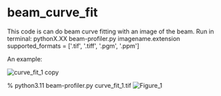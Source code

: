 # beam_curve_fit
This code is can do beam curve fitting with an image of the beam. 
Run in terminal: pythonX.XX beam-profiler.py imagename.extension
supported_formats = ['.tif', '.tiff', '.pgm', '.ppm']

An example:

![curve_fit_1 copy](https://user-images.githubusercontent.com/56214423/233503579-7f7563ee-3dd4-4cbf-bbb3-d55d5f68c253.jpg)

% python3.11 beam-profiler.py curve_fit_1.tif
![Figure_1](https://user-images.githubusercontent.com/56214423/233503605-e3978eb2-1e4e-484b-9f3e-afbe243cff04.png)
